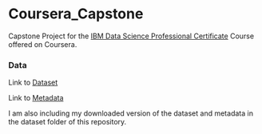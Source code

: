 # Coursera_Capstone
Capstone Project for the [IBM Data Science Professional Certificate](https://www.coursera.org/professional-certificates/ibm-data-science?) Course offered on Coursera.

### Data
Link to [Dataset](https://s3.us.cloud-object-storage.appdomain.cloud/cf-courses-data/CognitiveClass/DP0701EN/version-2/Data-Collisions.csv)

Link to [Metadata](https://s3.us.cloud-object-storage.appdomain.cloud/cf-courses-data/CognitiveClass/DP0701EN/version-2/Metadata.pdf)

I am also including my downloaded version of the dataset and metadata in the dataset folder of this repository.
